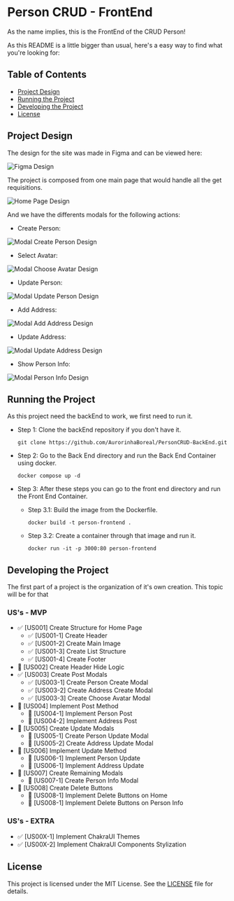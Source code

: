 # Person CRUD - FrontEnd

As the name implies, this is the FrontEnd of the CRUD Person!

As this README is a little bigger than usual, here's a easy way to find what you're looking for:

## Table of Contents
- [Project Design](#project-design)
- [Running the Project](#running-the-project)
- [Developing the Project](#developing-the-project)
- [License](#license)


## Project Design

The design for the site was made in Figma and can be viewed here:

![Figma Design](docs/images/design.png)

The project is composed from one main page that would handle all the get requisitions.

![Home Page Design](docs/images/home-design.png)

And we have the differents modals for the following actions:

- Create Person:

![Modal Create Person Design](docs/images/cp-design.png)

- Select Avatar:

![Modal Choose Avatar Design](docs/images/ca-design.png)

- Update Person:

![Modal Update Person Design](docs/images/up-design.png)

- Add Address:

![Modal Add Address Design](docs/images/aa-design.png)

- Update Address:

![Modal Update Address Design](docs/images/ua-design.png)

- Show Person Info:

![Modal Person Info Design](docs/images/pi-design.png)

## Running the Project

As this project need the backEnd to work, we first need to run it.

- Step 1: Clone the backEnd repository if you don't have it.

    ```git clone https://github.com/AurorinhaBoreal/PersonCRUD-BackEnd.git```

- Step 2: Go to the Back End directory and run the Back End Container using docker.

    ```docker compose up -d```

- Step 3: After these steps you can go to the front end directory and run the Front End Container.

  - Step 3.1: Build the image from the Dockerfile.

    ```docker build -t person-frontend .```

  - Step 3.2: Create a container through that image and run it.

    ```docker run -it -p 3000:80 person-frontend```

## Developing the Project

The first part of a project is the organization of it's own creation. This topic will be for that

### US's - MVP

- ✅ [US001] Create Structure for Home Page
  - ✅ [US001-1] Create Header
  - ✅ [US001-2] Create Main Image
  - ✅ [US001-3] Create List Structure
  - ✅ [US001-4] Create Footer
- 🚧 [US002] Create Header Hide Logic
- ✅ [US003] Create Post Modals
  - ✅ [US003-1] Create Person Create Modal
  - ✅ [US003-2] Create Address Create Modal
  - ✅ [US003-3] Create Choose Avatar Modal
- 🚧 [US004] Implement Post Method
  - 🚧 [US004-1] Implement Person Post 
  - 🚧 [US004-2] Implement Address Post
- 🚧 [US005] Create Update Modals
  - 🚧 [US005-1] Create Person Update Modal
  - 🚧 [US005-2] Create Address Update Modal
- 🚧 [US006] Implement Update Method
  - 🚧 [US006-1] Implement Person Update
  - 🚧 [US006-1] Implement Address Update
- 🚧 [US007] Create Remaining Modals
  - 🚧 [US007-1] Create Person Info Modal
- 🚧 [US008] Create Delete Buttons 
  - 🚧 [US008-1] Implement Delete Buttons on Home
  - 🚧 [US008-1] Implement Delete Buttons on Person Info

### US's - EXTRA

- ✅ [US00X-1] Implement ChakraUI Themes
- ✅ [US00X-2] Implement ChakraUI Components Stylization

## License
This project is licensed under the MIT License. See the [LICENSE](LICENSE) file for details.